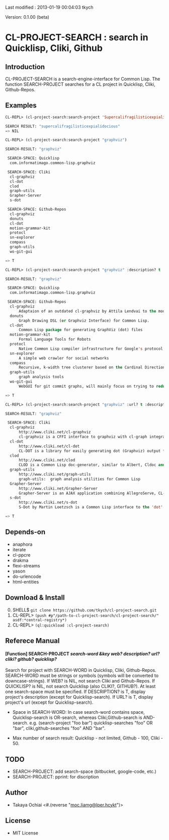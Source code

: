 Last modified : 2013-01-19 00:04:03 tkych

Version: 0.1.00 (beta)


CL-PROJECT-SEARCH : search in Quicklisp, Cliki, Github
======================================================

Introduction
------------

CL-PROJECT-SEARCH is a search-engine-interface for Common Lisp.
The function SEARCH-PROJECT searches for a CL project in Quicklisp,
Cliki, Github-Repos.


Examples
--------

```lisp
CL-REPL> (cl-project-search:search-project 'Supercalifragilisticexpialidocious)

SEARCH RESULT: "supercalifragilisticexpialidocious"
=> NIL

CL-REPL> (cl-project-search:search-project "graphviz")

SEARCH-RESULT: "graphviz"

 SEARCH-SPACE: Quicklisp
  com.informatimago.common-lisp.graphviz

 SEARCH-SPACE: Cliki
  cl-graphviz
  cl-dot
  clod
  graph-utils
  Grapher-Server
  s-dot

 SEARCH-SPACE: Github-Repos
  cl-graphviz
  donuts
  cl-dot
  motion-grammar-kit
  protocl
  sn-explorer
  compass
  graph-utils
  wo-git-gui

=> T

CL-REPL> (cl-project-search:search-project "graphviz" :description? t :cliki? nil)

SEARCH-RESULT: "graphviz"

 SEARCH-SPACE: Quicklisp
  com.informatimago.common-lisp.graphviz

 SEARCH-SPACE: Github-Repos
  cl-graphviz
      Adaptaion of an outdated cl-graphviz by Attila Lendvai to the modern version of libgvc.so.6.
  donuts
      Graph Drawing DSL (or Graphviz Interface) for Common Lisp.
  cl-dot
      Common Lisp package for generating GraphViz (dot) files
  motion-grammar-kit
      Formal Language Tools for Robots
  protocl
      Native Common Lisp compiler infrastructure for Google's protocol buffers
  sn-explorer
      A simple web crawler for social networks
  compass
      Recursive, k-width tree clusterer based on the Cardinal Directions
  graph-utils
      graph analysis tools
  wo-git-gui
      WebGUI for git commit graphs, will mainly focus on trying to reduce the commit graph into manageable overviews

=> T

CL-REPL> (cl-project-search:search-project "graphviz" :url? t :description? t :github? nil :quicklisp? nil)

SEARCH-RESULT: "graphviz"

 SEARCH-SPACE: Cliki
  cl-graphviz
      http://www.cliki.net/cl-graphviz
      cl-graphviz is a CFFI interface to graphviz with cl-graph integration
  cl-dot
      http://www.cliki.net/cl-dot
      CL-DOT is a library for easily generating dot (Graphviz) output from arbitrary Lisp data
  clod
      http://www.cliki.net/clod
      CLOD is a Common Lisp doc-generator, similar to Albert, Cldoc and so on
  graph-utils
      http://www.cliki.net/graph-utils
      graph-utils:  graph analysis utilities for Common Lisp
  Grapher-Server
      http://www.cliki.net/Grapher-Server
      Grapher-Server is an AJAX application combining AllegroServe, CL-Graph and GraphViz by Gary King
  s-dot
      http://www.cliki.net/s-dot
      S-Dot by Martin Loetzsch is a Common Lisp interface to the 'dot' tool of the GraphViz graphics library

=> T
```    

Depends-on
----------

- anaphora
- iterate
- cl-ppcre
- drakma
- flexi-streams
- yason
- do-urlencode
- html-entities


Download & Install
------------------

0. SHELL$   `git clone https://github.com/tkych/cl-project-search.git`
1. CL-REPL> `(push #p"/path-to-cl-project-search/cl-project-search/" asdf:*central-registry*)`
2. CL-REPL> `(ql:quickload :cl-project-search)`


Referece Manual
---------------

#### [Function] SEARCH-PROJECT _search-word_ _&key_ _web?_ _description?_ _url?_ _cliki?_ _github?_ _quicklisp?_

Search for project with SEARCH-WORD in Quicklisp, Cliki, Github-Repos.
SEARCH-WORD must be strings or symbols (symbols will be converted to downcase-strings).
If WEB? is NIL, not search Cliki and Github-Repos.
If QUICKLISP? is NIL, not search Quicklisp (also CLIKI?, GITHUB?).
At least one search-space must be specified.
If DESCRIPTION? is T, display project's description (except for Quicklisp-search).
If URL? is T, display project's url (except for Quicklisp-search).

- Space in SEARCH-WORD:
  In case search-word contains space, Quicklisp-search is OR-search,
  whereas Cliki,Github-search is AND-search.
  e.g. (search-project "foo bar")
       quicklisp-searches "foo" OR "bar",
       cliki,github-searches "foo" AND "bar".

- Max number of search result:
  Quicklisp - not limited,
  Github    - 100,
  Cliki     -  50.


TODO
----

- SEARCH-PROJECT: add search-space (bitbucket, google-code, etc.)
- SEARCH-PROJECT: pprint: for discription


Author
------

- Takaya Ochiai  <#.(reverse "moc.liamg@lper.hcykt")>


License
-------

- MIT License

